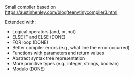 Small compiler based on https://austinhenley.com/blog/teenytinycompiler3.html

Extended with:

- Logical operators (and, or, not)
- ELSE IF and ELSE (DONE)
- FOR loop (DONE)
- Better compiler errors (e.g., what line the error occurred)
- Functions with parameters and return values
- Abstract syntax tree representation
- More primitive types (e.g., integer, strings, boolean)
- Modulo (DONE)
